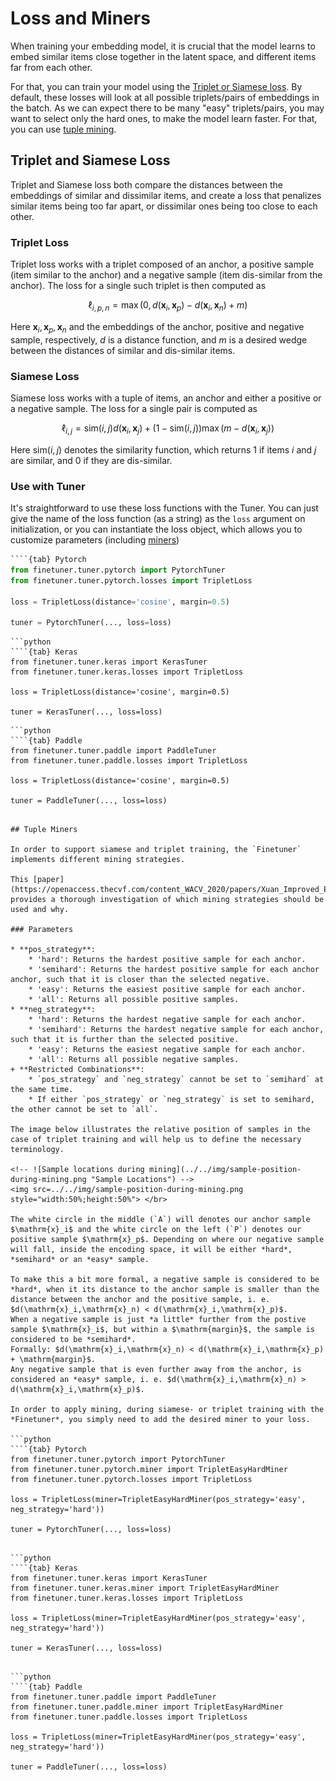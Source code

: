 # Loss and Miners

When training your embedding model, it is crucial that the model learns to embed similar items close together in the latent space, and different items far from each other.

For that, you can train your model using the [Triplet or Siamese loss](#triplet-and-siamese-loss). By default, these losses will look at all possible triplets/pairs of embeddings in the batch. As we can expect there to be many "easy" triplets/pairs, you may want to select only the hard ones, to make the model learn faster. For that, you can use [tuple mining](#tuple-mining).

## Triplet and Siamese Loss

Triplet and Siamese loss both compare the distances between the embeddings of similar and dissimilar items, and create a loss that penalizes similar items being too far apart, or dissimilar ones being too close to each other.

### Triplet Loss

Triplet loss works with a triplet composed of an anchor, a positive sample (item similar to the anchor) and a negative sample (item dis-similar from the anchor). The loss for a single such triplet is then computed as

$$\ell_{i, p, n}=\max(0, d(\mathbf{x}_i, \mathbf{x}_p)-d(\mathbf{x}_i, \mathbf{x}_n)+m)$$

Here $\mathbf{x}_i, \mathbf{x}_p, \mathbf{x}_n$ and the embeddings of the anchor, positive and negative sample, respectively, $d$ is a distance function, and $m$ is a desired wedge between the distances of similar and dis-similar items.

### Siamese Loss

Siamese loss works with a tuple of items, an anchor and either a positive or a negative sample. The loss for a single pair is computed as

$$\ell_{i,j} = \mathrm{sim}(i,j)d(\mathbf{x}_i, \mathbf{x}_j) + (1 - \mathrm{sim}(i,j))\max(m - d(\mathbf{x}_i, \mathbf{x}_j))$$

Here $\mathrm{sim}(i,j)$ denotes the similarity function, which returns 1 if items $i$ and $j$ are similar, and 0 if they are dis-similar.

### Use with Tuner

It's straightforward to use these loss functions with the Tuner. You can just give the name of the loss function (as a string) as the `loss` argument on initialization, or you can instantiate the loss object, which allows you to customize parameters (including [miners](#tuple-miners))

```python
````{tab} Pytorch
from finetuner.tuner.pytorch import PytorchTuner
from finetuner.tuner.pytorch.losses import TripletLoss

loss = TripletLoss(distance='cosine', margin=0.5)

tuner = PytorchTuner(..., loss=loss)
````
```
```python
````{tab} Keras
from finetuner.tuner.keras import KerasTuner
from finetuner.tuner.keras.losses import TripletLoss

loss = TripletLoss(distance='cosine', margin=0.5)

tuner = KerasTuner(..., loss=loss)
````
```
```python
````{tab} Paddle
from finetuner.tuner.paddle import PaddleTuner
from finetuner.tuner.paddle.losses import TripletLoss

loss = TripletLoss(distance='cosine', margin=0.5)

tuner = PaddleTuner(..., loss=loss)
````
```

## Tuple Miners

In order to support siamese and triplet training, the `Finetuner` implements different mining strategies. 

This [paper](https://openaccess.thecvf.com/content_WACV_2020/papers/Xuan_Improved_Embeddings_with_Easy_Positive_Triplet_Mining_WACV_2020_paper.pdf) provides a thorough investigation of which mining strategies should be used and why. 

### Parameters

* **pos_strategy**: 
    * 'hard': Returns the hardest positive sample for each anchor.
    * 'semihard': Returns the hardest positive sample for each anchor anchor, such that it is closer than the selected negative.
    * 'easy': Returns the easiest positive sample for each anchor.
    * 'all': Returns all possible positive samples.
* **neg_strategy**: 
    * 'hard': Returns the hardest negative sample for each anchor.
    * 'semihard': Returns the hardest negative sample for each anchor, such that it is further than the selected positive.
    * 'easy': Returns the easiest negative sample for each anchor.
    * 'all': Returns all possible negative samples.
+ **Restricted Combinations**: 
    * `pos_strategy` and `neg_strategy` cannot be set to `semihard` at the same time.
    * If either `pos_strategy` or `neg_strategy` is set to semihard, the other cannot be set to `all`.

The image below illustrates the relative position of samples in the case of triplet training and will help us to define the necessary terminology. 

<!-- ![Sample locations during mining](../../img/sample-position-during-mining.png "Sample Locations") -->
<img src=../../img/sample-position-during-mining.png style="width:50%;height:50%"> </br>

The white circle in the middle (`A`) will denotes our anchor sample $\mathrm{x}_i$ and the white circle on the left (`P`) denotes our positive sample $\mathrm{x}_p$. Depending on where our negative sample will fall, inside the encoding space, it will be either *hard*, *semihard* or an *easy* sample. 

To make this a bit more formal, a negative sample is considered to be *hard*, when it its distance to the anchor sample is smaller than the distance between the anchor and the positive sample, i. e. $d(\mathrm{x}_i,\mathrm{x}_n) < d(\mathrm{x}_i,\mathrm{x}_p)$.
When a negative sample is just *a little* further from the postive sample $\mathrm{x}_i$, but within a $\mathrm{margin}$, the sample is considered to be *semihard*. 
Formally: $d(\mathrm{x}_i,\mathrm{x}_n) < d(\mathrm{x}_i,\mathrm{x}_p) + \mathrm{margin}$. 
Any negative sample that is even further away from the anchor, is considered an *easy* sample, i. e. $d(\mathrm{x}_i,\mathrm{x}_n) > d(\mathrm{x}_i,\mathrm{x}_p)$.

In order to apply mining, during siamese- or triplet training with the *Finetuner*, you simply need to add the desired miner to your loss. 

```python
````{tab} Pytorch
from finetuner.tuner.pytorch import PytorchTuner
from finetuner.tuner.pytorch.miner import TripletEasyHardMiner
from finetuner.tuner.pytorch.losses import TripletLoss

loss = TripletLoss(miner=TripletEasyHardMiner(pos_strategy='easy', neg_strategy='hard'))

tuner = PytorchTuner(..., loss=loss)
````
```

```python
````{tab} Keras
from finetuner.tuner.keras import KerasTuner
from finetuner.tuner.keras.miner import TripletEasyHardMiner
from finetuner.tuner.keras.losses import TripletLoss

loss = TripletLoss(miner=TripletEasyHardMiner(pos_strategy='easy', neg_strategy='hard'))

tuner = KerasTuner(..., loss=loss)
````
```

```python
````{tab} Paddle
from finetuner.tuner.paddle import PaddleTuner
from finetuner.tuner.paddle.miner import TripletEasyHardMiner
from finetuner.tuner.paddle.losses import TripletLoss

loss = TripletLoss(miner=TripletEasyHardMiner(pos_strategy='easy', neg_strategy='hard'))

tuner = PaddleTuner(..., loss=loss)
````
```